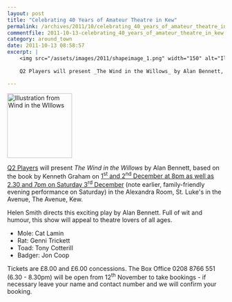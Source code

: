 ```yaml
---
layout: post
title: "Celebrating 40 Years of Amateur Theatre in Kew"
permalink: /archives/2011/10/celebrating_40_years_of_amateur_theatre_in_kew.html
commentfile: 2011-10-13-celebrating_40_years_of_amateur_theatre_in_kew
category: around_town
date: 2011-10-13 08:58:57
excerpt: |
    <img src="/assets/images/2011/shapeimage_1.png" width="150" alt="Illustration from Wind in the WIllows"  class="photo right"  />
    
    Q2 Players will present _The Wind in the Willows_ by Alan Bennett, based on the book by Kenneth Graham on <a href="https://stmargarets.london/event/play/200705143101">1<sup>st</sup> and 2<sup>nd</sup> December at 8pm as well as 2.30 and 7pm on Saturday 3<sup>rd</sup> December</a> (note earlier, family-friendly evening performance on Saturday) in the Alexandra Room, St. Luke's in the Avenue, The Avenue, Kew.

---
```


<img src="/assets/images/2011/shapeimage_1.png" width="150" alt="Illustration from Wind in the WIllows"  class="photo right"  />

[Q2 Players](http://www.q2players.org.uk/Q2_Players/40th_Anniversary.html) will present *The Wind in the Willows* by Alan Bennett, based on the book by Kenneth Graham on [1<sup>st</sup> and 2<sup>nd</sup> December at 8pm as well as 2.30 and 7pm on Saturday 3<sup>rd</sup> December](/event/play/200705143101) (note earlier, family-friendly evening performance on Saturday) in the Alexandra Room, St. Luke's in the Avenue, The Avenue, Kew.

Helen Smith directs this exciting play by Alan Bennett. Full of wit and humour, this show will appeal to theatre lovers of all ages.

-   Mole: Cat Lamin
-   Rat: Genni Trickett
-   Toad: Tony Cotterill
-   Badger: Jon Coop

Tickets are £8.00 and £6.00 concessions. The Box Office 0208 8766 551 (6.30 - 8.30pm) will be open from 12<sup>th</sup> November to take bookings - if necessary leave your name and contact number and we will confirm your booking.

